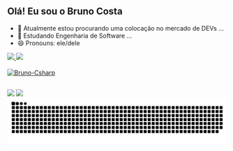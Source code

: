 ## Olá! Eu sou o Bruno Costa

- 🔭 Atualmente estou procurando uma colocação no mercado de DEVs ...
- 🌱 Estudando Engenharia de Software ...
- 😄 Pronouns: ele/dele

<div>
  <a href="https://github.com/brunocosta-dev">
  <img heigth="180em" src="https://github-readme-stats.vercel.app/api?username=brunocosta-dev&show_icons=true&theme=merko&include_all_commits=true&count_private=true"/>
  <img heigth="180em" src="https://github-readme-stats.vercel.app/api/top-langs?username=brunocosta-dev&layout=compact&langs_count=16&theme=merko"/>
</div>

<div style="display: inline_block"><br>
  <img align="center" alt="Bruno-Csharp" height="30" width="40" src="https://cdn.jsdelivr.net/gh/devicons/devicon@latest/icons/csharp/csharp-original.svg"/> 
</div>

##

<div>
  <a href="mailto=bruno.costa.dev@outlook.com" target="_blank"><img src="https://img.shields.io/badge/Microsoft_Outlook-0078D4?style=for-the-badge&logo=microsoft-outlook&logoColor=white"></a>
  <a href="https://www.twitch.tv/ttvbrunoviski" target="_blank"><img src="https://img.shields.io/badge/Twitch-9146FF?style=for-the-badge&logo=twitch&logoColor=white"></a>
</div>

<picture>
  <source media="(prefers-color-scheme: dark)" srcset="https://raw.githubusercontent.com/brunocosta-dev/brunocosta-dev/output/github-contribution-grid-snake-dark.svg">
  <source media="(prefers-color-scheme: light)" srcset="https://raw.githubusercontent.com/brunocosta-dev/brunocosta-dev/output/github-contribution-grid-snake.svg">
  <img alt="github contribution grid snake animation" src="https://raw.githubusercontent.com/brunocosta-dev/brunocosta-dev/output/github-contribution-grid-snake.svg">
</picture>

